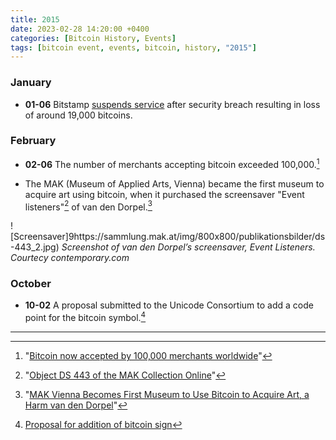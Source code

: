 ```yaml
---
title: 2015  
date: 2023-02-28 14:20:00 +0400
categories: [Bitcoin History, Events]
tags: [bitcoin event, events, bitcoin, history, "2015"]
---
```




### **January**

* **01-06** Bitstamp [suspends service](https://www.reuters.com/article/us-bitstamp-cybersecurity-idUSKBN0KF0UH20150106) after security breach 
resulting in loss of around 19,000 bitcoins.

### **February**

* **02-06** The number of merchants accepting bitcoin exceeded 100,000.[^1]

* The MAK (Museum of Applied Arts, Vienna) became the first museum to acquire art using bitcoin, when it purchased the screensaver 
"Event listeners"[^2] of van den Dorpel.[^3]

![Screensaver]9https://sammlung.mak.at/img/800x800/publikationsbilder/ds-443_2.jpg)
*Screenshot of van den Dorpel’s screensaver, Event Listeners. Courtecy contemporary.com*

### **October**

* **10-02** A proposal submitted to the Unicode Consortium to add a code point for the bitcoin symbol.[^4]

***

[^1]: "[Bitcoin now accepted by 100,000 merchants worldwide](https://www.ibtimes.co.uk/bitcoin-now-accepted-by-100000-merchants-worldwide-1486613)"

[^2]: "[Object DS 443 of the MAK Collection Online](https://sammlung.mak.at/en/collection_online?id=collect-372479)"

[^3]:  "[MAK Vienna Becomes First Museum to Use Bitcoin to Acquire Art, a Harm van den Dorpel](https://www.artnews.com/art-news/market/mak-vienna-becomes-first-museum-to-acquire-art-using-bitcoin-a-harm-van-den-dorpel-3995/)"

[^4]: [Proposal for addition of bitcoin sign](https://www.unicode.org/L2/L2015/15229-bitcoin-sign.pdf)

